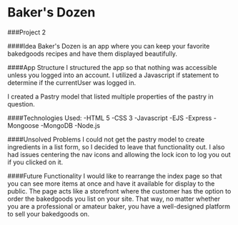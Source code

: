 # Baker's Dozen
###Project 2

####Idea
Baker's Dozen is an app where you can keep your favorite bakedgoods recipes and have them displayed beautifully.

####App Structure
I structured the app so that nothing was accessible unless you logged into an account. I utilized a Javascript if statement to determine if the currentUser was logged in.

I created a Pastry model that listed multiple properties of the pastry in question.

####Technologies Used:
-HTML 5
-CSS 3
-Javascript
-EJS
-Express
-Mongoose
-MongoDB
-Node.js

####Unsolved Problems
I could not get the pastry model to create ingredients in a list form, so I decided to leave that functionality out. I also had issues centering the nav icons and allowing the lock icon to log you out if you clicked on it.

####Future Functionality
I would like to rearrange the index page so that you can see more items at once and have it available for display to the public. The page acts like a storefront where the customer has the option to order the bakedgoods you list on your site. That way, no matter whether you are a professional or amateur baker, you have a well-designed platform to sell your bakedgoods on.
